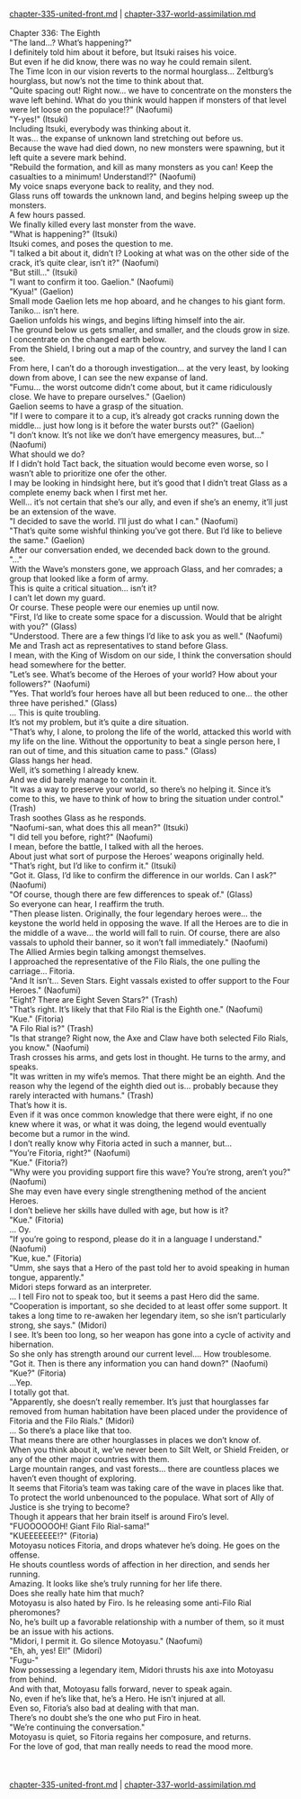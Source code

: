 [chapter-335-united-front.md](./chapter-335-united-front.md) | [chapter-337-world-assimilation.md](./chapter-337-world-assimilation.md) <br/>
<br/>
Chapter 336: The Eighth<br/>
"The land…? What’s happening?"<br/>
I definitely told him about it before, but Itsuki raises his voice.<br/>
But even if he did know, there was no way he could remain silent.<br/>
The Time Icon in our vision reverts to the normal hourglass… Zeltburg’s hourglass, but now’s not the time to think about that.<br/>
"Quite spacing out! Right now… we have to concentrate on the monsters the wave left behind. What do you think would happen if monsters of that level were let loose on the populace!?" (Naofumi)<br/>
"Y-yes!" (Itsuki)<br/>
Including Itsuki, everybody was thinking about it.<br/>
It was… the expanse of unknown land stretching out before us.<br/>
Because the wave had died down, no new monsters were spawning, but it left quite a severe mark behind.<br/>
"Rebuild the formation, and kill as many monsters as you can! Keep the casualties to a minimum! Understand!?" (Naofumi)<br/>
My voice snaps everyone back to reality, and they nod.<br/>
Glass runs off towards the unknown land, and begins helping sweep up the monsters.<br/>
A few hours passed.<br/>
We finally killed every last monster from the wave.<br/>
"What is happening?" (Itsuki)<br/>
Itsuki comes, and poses the question to me.<br/>
"I talked a bit about it, didn’t I? Looking at what was on the other side of the crack, it’s quite clear, isn’t it?" (Naofumi)<br/>
"But still…" (Itsuki)<br/>
"I want to confirm it too. Gaelion." (Naofumi)<br/>
"Kyua!" (Gaelion)<br/>
Small mode Gaelion lets me hop aboard, and he changes to his giant form.<br/>
Taniko… isn’t here.<br/>
Gaelion unfolds his wings, and begins lifting himself into the air.<br/>
The ground below us gets smaller, and smaller, and the clouds grow in size.<br/>
I concentrate on the changed earth below.<br/>
From the Shield, I bring out a map of the country, and survey the land I can see.<br/>
From here, I can’t do a thorough investigation… at the very least, by looking down from above, I can see the new expanse of land.<br/>
"Fumu… the worst outcome didn’t come about, but it came ridiculously close. We have to prepare ourselves." (Gaelion)<br/>
Gaelion seems to have a grasp of the situation.<br/>
"If I were to compare it to a cup, it’s already got cracks running down the middle… just how long is it before the water bursts out?" (Gaelion)<br/>
"I don’t know. It’s not like we don’t have emergency measures, but…" (Naofumi)<br/>
What should we do?<br/>
If I didn’t hold Tact back, the situation would become even worse, so I wasn’t able to prioritize one ofer the other.<br/>
I may be looking in hindsight here, but it’s good that I didn’t treat Glass as a complete enemy back when I first met her.<br/>
Well… it’s not certain that she’s our ally, and even if she’s an enemy, it’ll just be an extension of the wave.<br/>
"I decided to save the world. I’ll just do what I can." (Naofumi)<br/>
"That’s quite some wishful thinking you’ve got there. But I’d like to believe the same." (Gaelion)<br/>
After our conversation ended, we decended back down to the ground.<br/>
"…"<br/>
With the Wave’s monsters gone, we approach Glass, and her comrades; a group that looked like a form of army.<br/>
This is quite a critical situation… isn’t it?<br/>
I can’t let down my guard.<br/>
Or course. These people were our enemies up until now.<br/>
"First, I’d like to create some space for a discussion. Would that be alright with you?" (Glass)<br/>
"Understood. There are a few things I’d like to ask you as well." (Naofumi)<br/>
Me and Trash act as representatives to stand before Glass.<br/>
I mean, with the King of Wisdom on our side, I think the conversation should head somewhere for the better.<br/>
"Let’s see. What’s become of the Heroes of your world? How about your followers?" (Naofumi)<br/>
"Yes. That world’s four heroes have all but been reduced to one… the other three have perished." (Glass)<br/>
… This is quite troubling.<br/>
It’s not my problem, but it’s quite a dire situation.<br/>
"That’s why, I alone, to prolong the life of the world, attacked this world with my life on the line. Without the opportunity to beat a single person here, I ran out of time, and this situation came to pass." (Glass)<br/>
Glass hangs her head.<br/>
Well, it’s something I already knew.<br/>
And we did barely manage to contain it.<br/>
"It was a way to preserve your world, so there’s no helping it. Since it’s come to this, we have to think of how to bring the situation under control." (Trash)<br/>
Trash soothes Glass as he responds.<br/>
"Naofumi-san, what does this all mean?" (Itsuki)<br/>
"I did tell you before, right?" (Naofumi)<br/>
I mean, before the battle, I talked with all the heroes.<br/>
About just what sort of purpose the Heroes’ weapons originally held.<br/>
"That’s right, but I’d like to confirm it." (Itsuki)<br/>
"Got it. Glass, I’d like to confirm the difference in our worlds. Can I ask?" (Naofumi)<br/>
"Of course, though there are few differences to speak of." (Glass)<br/>
So everyone can hear, I reaffirm the truth.<br/>
"Then please listen. Originally, the four legendary heroes were… the keystone the world held in opposing the wave. If all the Heroes are to die in the middle of a wave… the world will fall to ruin. Of course, there are also vassals to uphold their banner, so it won’t fall immediately." (Naofumi)<br/>
The Allied Armies begin talking amongst themselves.<br/>
I approached the representative of the Filo Rials, the one pulling the carriage… Fitoria.<br/>
"And It isn’t… Seven Stars. Eight vassals existed to offer support to the Four Heroes." (Naofumi)<br/>
"Eight? There are Eight Seven Stars?" (Trash)<br/>
"That’s right. It’s likely that that Filo Rial is the Eighth one." (Naofumi)<br/>
"Kue." (Fitoria)<br/>
"A Filo Rial is?" (Trash)<br/>
"Is that strange? Right now, the Axe and Claw have both selected Filo Rials, you know." (Naofumi)<br/>
Trash crosses his arms, and gets lost in thought. He turns to the army, and speaks.<br/>
"It was written in my wife’s memos. That there might be an eighth. And the reason why the legend of the eighth died out is… probably because they rarely interacted with humans." (Trash)<br/>
That’s how it is.<br/>
Even if it was once common knowledge that there were eight, if no one knew where it was, or what it was doing, the legend would eventually become but a rumor in the wind.<br/>
I don’t really know why Fitoria acted in such a manner, but…<br/>
"You’re Fitoria, right?" (Naofumi)<br/>
"Kue." (Fitoria?)<br/>
"Why were you providing support fire this wave? You’re strong, aren’t you?" (Naofumi)<br/>
She may even have every single strengthening method of the ancient Heroes.<br/>
I don’t believe her skills have dulled with age, but how is it?<br/>
"Kue." (Fitoria)<br/>
… Oy.<br/>
"If you’re going to respond, please do it in a language I understand." (Naofumi)<br/>
"Kue, kue." (Fitoria)<br/>
"Umm, she says that a Hero of the past told her to avoid speaking in human tongue, apparently."<br/>
Midori steps forward as an interpreter.<br/>
… I tell Firo not to speak too, but it seems a past Hero did the same.<br/>
"Cooperation is important, so she decided to at least offer some support. It takes a long time to re-awaken her legendary item, so she isn’t particularly strong, she says." (Midori)<br/>
I see. It’s been too long, so her weapon has gone into a cycle of activity and hibernation.<br/>
So she only has strength around our current level…. How troublesome.<br/>
"Got it. Then is there any information you can hand down?" (Naofumi)<br/>
"Kue?" (Fitoria)<br/>
…Yep.<br/>
I totally got that.<br/>
"Apparently, she doesn’t really remember. It’s just that hourglasses far removed from human habitation have been placed under the providence of Fitoria and the Filo Rials." (Midori)<br/>
… So there’s a place like that too.<br/>
That means there are other hourglasses in places we don’t know of.<br/>
When you think about it, we’ve never been to Silt Welt, or Shield Freiden, or any of the other major countries with them.<br/>
Large mountain ranges, and vast forests… there are countless places we haven’t even thought of exploring.<br/>
It seems that Fitoria’s team was taking care of the wave in places like that.<br/>
To protect the world unbenounced to the populace. What sort of Ally of Justice is she trying to become?<br/>
Though it appears that her brain itself is around Firo’s level.<br/>
"FUOOOOOOH! Giant Filo Rial-sama!"<br/>
"KUEEEEEEE!?" (Fitoria)<br/>
Motoyasu notices Fitoria, and drops whatever he’s doing. He goes on the offense.<br/>
He shouts countless words of affection in her direction, and sends her running.<br/>
Amazing. It looks like she’s truly running for her life there.<br/>
Does she really hate him that much?<br/>
Motoyasu is also hated by Firo. Is he releasing some anti-Filo Rial pheromones?<br/>
No, he’s built up a favorable relationship with a number of them, so it must be an issue with his actions.<br/>
"Midori, I permit it. Go silence Motoyasu." (Naofumi)<br/>
"Eh, ah, yes! EI!" (Midori)<br/>
"Fugu-"<br/>
Now possessing a legendary item, Midori thrusts his axe into Motoyasu from behind.<br/>
And with that, Motoyasu falls forward, never to speak again.<br/>
No, even if he’s like that, he’s a Hero. He isn’t injured at all.<br/>
Even so, Fitoria’s also bad at dealing with that man.<br/>
There’s no doubt she’s the one who put Firo in heat.<br/>
"We’re continuing the conversation."<br/>
Motoyasu is quiet, so Fitoria regains her composure, and returns.<br/>
For the love of god, that man really needs to read the mood more.<br/>
<br/>
<br/> <br/>
[chapter-335-united-front.md](./chapter-335-united-front.md) | [chapter-337-world-assimilation.md](./chapter-337-world-assimilation.md) <br/>
